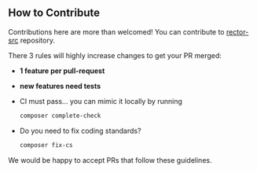 ## How to Contribute

Contributions here are more than welcomed! You can contribute to [rector-src](https://github.com/rectorphp/rector-src) repository.

There 3 rules will highly increase changes to get your PR merged:

- **1 feature per pull-request**
- **new features need tests**
- CI must pass... you can mimic it locally by running

    ```bash
    composer complete-check
    ```

- Do you need to fix coding standards?

    ```bash
    composer fix-cs
    ```

We would be happy to accept PRs that follow these guidelines.
